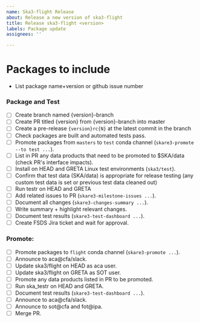 ```yaml
---
name: Ska3-flight Release
about: Release a new version of ska3-flight
title: Release ska3-flight <version>
labels: Package update
assignees: ''

---
```


# Packages to include

- List package name+version or github issue number

### Package and Test

- [ ] Create branch named {version}-branch
- [ ] Create PR titled {version} from {version}-branch into master
- [ ] Create a pre-release `{version}rc{N}` at the latest commit in the branch
- [ ] Check packages are built and automated tests pass.
- [ ] Promote packages from `masters` to `test` conda channel (`skare3-promote --to test ...`).
- [ ] List in PR any data products that need to be promoted to $SKA/data (check PR's interface impacts).
- [ ] Install on HEAD and GRETA Linux test environments (`ska3/test`).
- [ ] Confirm that test data (SKA/data) is appropriate for release testing (any custom test data is set or previous test data cleaned out)
- [ ] Run testr on HEAD and GRETA
- [ ] Add related issues to PR (`skare3-milestone-issues ...`).
- [ ] Document all changes (`skare3-changes-summary ...`).
- [ ] Write summary + highlight relevant changes.
- [ ] Document test results (`skare3-test-dashboard ...`).
- [ ] Create FSDS Jira ticket and wait for approval.

### Promote:
- [ ] Promote packages to `flight` conda channel (`skare3-promote ...`).
- [ ] Announce to aca@cfa/slack.
- [ ] Update ska3/flight on HEAD as aca user.
- [ ] Update ska3/flight on GRETA as SOT user.
- [ ] Promote any data products listed in PR to be promoted.
- [ ] Run ska_testr on HEAD and GRETA.
- [ ] Document test results (`skare3-test-dashboard ...`).
- [ ] Announce to aca@cfa/slack.
- [ ] Announce to sot@cfa and fot@ipa.
- [ ] Merge PR.
